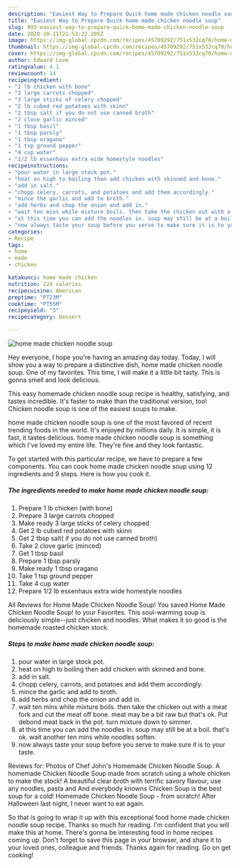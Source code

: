 ```yaml
---
description: "Easiest Way to Prepare Quick home made chicken noodle soup"
title: "Easiest Way to Prepare Quick home made chicken noodle soup"
slug: 993-easiest-way-to-prepare-quick-home-made-chicken-noodle-soup
date: 2020-10-11T21:53:22.205Z
image: https://img-global.cpcdn.com/recipes/45709292/751x532cq70/home-made-chicken-noodle-soup-recipe-main-photo.jpg
thumbnail: https://img-global.cpcdn.com/recipes/45709292/751x532cq70/home-made-chicken-noodle-soup-recipe-main-photo.jpg
cover: https://img-global.cpcdn.com/recipes/45709292/751x532cq70/home-made-chicken-noodle-soup-recipe-main-photo.jpg
author: Edward Love
ratingvalue: 4.1
reviewcount: 14
recipeingredient:
- "1 lb chicken with bone"
- "3 large carrots chopped"
- "3 large sticks of celery chopped"
- "2 lb cubed red potatoes with skinn"
- "2 tbsp salt if you do not use canned broth"
- "2 clove garlic minced"
- "1 tbsp basil"
- "1 tbsp parsly"
- "1 tbsp oragano"
- "1 tsp ground pepper"
- "4 cup water"
- "1/2 lb essenhaus extra wide homestyle noodles"
recipeinstructions:
- "pour water in large stock pot."
- "heat on high to boiling then add chicken with skinned and bone."
- "add in salt."
- "chopp celery, carrots, and potatoes and add them accordingly."
- "mince the garlic and add to broth."
- "add herbs and chop the onion and add in."
- "wait ten mins while mixture boils. then take the chicken out with a meat fork and cut the meat off bone. meat may be a bit raw but that&#39;s ok. Put debond meat back in the pot. turn mixture down to simmer."
- "at this time you can add the noodles in. soup may still be at a boil. that&#39;s ok. wait another ten mins while noodles soften."
- "now always taste your soup before you serve to make sure it is to your taste."
categories:
- Recipe
tags:
- home
- made
- chicken

katakunci: home made chicken 
nutrition: 224 calories
recipecuisine: American
preptime: "PT23M"
cooktime: "PT55M"
recipeyield: "3"
recipecategory: Dessert

---
```



![home made chicken noodle soup](https://img-global.cpcdn.com/recipes/45709292/751x532cq70/home-made-chicken-noodle-soup-recipe-main-photo.jpg)

Hey everyone, I hope you're having an amazing day today. Today, I will show you a way to prepare a distinctive dish, home made chicken noodle soup. One of my favorites. This time, I will make it a little bit tasty. This is gonna smell and look delicious.

This easy homemade chicken noodle soup recipe is healthy, satisfying, and tastes incredible. It&#39;s faster to make than the traditional version, too! Chicken noodle soup is one of the easiest soups to make.

home made chicken noodle soup is one of the most favored of recent trending foods in the world. It's enjoyed by millions daily. It is simple, it is fast, it tastes delicious. home made chicken noodle soup is something which I've loved my entire life. They're fine and they look fantastic.


To get started with this particular recipe, we have to prepare a few components. You can cook home made chicken noodle soup using 12 ingredients and 9 steps. Here is how you cook it.

<!--inarticleads1-->

##### The ingredients needed to make home made chicken noodle soup:

1. Prepare 1 lb chicken (with bone)
1. Prepare 3 large carrots chopped
1. Make ready 3 large sticks of celery chopped
1. Get 2 lb cubed red potatoes with skinn
1. Get 2 tbsp salt( if you do not use canned broth)
1. Take 2 clove garlic (minced)
1. Get 1 tbsp basil
1. Prepare 1 tbsp parsly
1. Make ready 1 tbsp oragano
1. Take 1 tsp ground pepper
1. Take 4 cup water
1. Prepare 1/2 lb essenhaus extra wide homestyle noodles


All Reviews for Home Made Chicken Noodle Soup! You saved Home Made Chicken Noodle Soup! to your Favorites. This soul-warming soup is deliciously simple--just chicken and noodles. What makes it so good is the homemade roasted chicken stock. 

<!--inarticleads2-->

##### Steps to make home made chicken noodle soup:

1. pour water in large stock pot.
1. heat on high to boiling then add chicken with skinned and bone.
1. add in salt.
1. chopp celery, carrots, and potatoes and add them accordingly.
1. mince the garlic and add to broth.
1. add herbs and chop the onion and add in.
1. wait ten mins while mixture boils. then take the chicken out with a meat fork and cut the meat off bone. meat may be a bit raw but that&#39;s ok. Put debond meat back in the pot. turn mixture down to simmer.
1. at this time you can add the noodles in. soup may still be at a boil. that&#39;s ok. wait another ten mins while noodles soften.
1. now always taste your soup before you serve to make sure it is to your taste.


Reviews for: Photos of Chef John&#39;s Homemade Chicken Noodle Soup. A homemade Chicken Noodle Soup made from scratch using a whole chicken to make the stock! A beautiful clear broth with terrific savory flavour, use any noodles, pasta and And everybody knowns Chicken Soup is the best soup for a cold! Homemade Chicken Noodle Soup - from scratch! After Halloween last night, I never want to eat again. 

So that is going to wrap it up with this exceptional food home made chicken noodle soup recipe. Thanks so much for reading. I'm confident that you will make this at home. There's gonna be interesting food in home recipes coming up. Don't forget to save this page in your browser, and share it to your loved ones, colleague and friends. Thanks again for reading. Go on get cooking!
